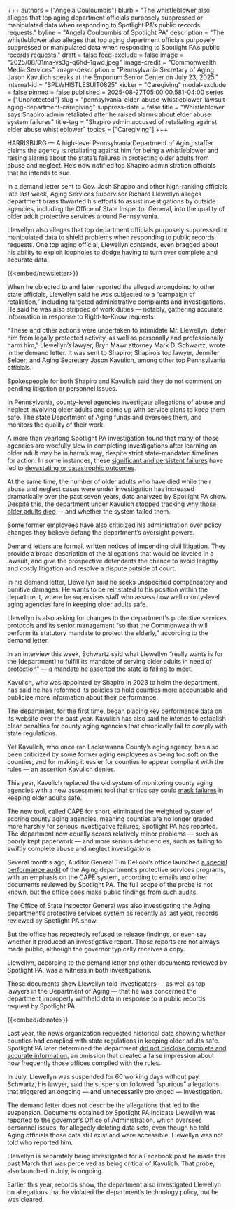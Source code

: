 +++
authors = ["Angela Couloumbis"]
blurb = "The whistleblower also alleges that top aging department officials purposely suppressed or manipulated data when responding to Spotlight PA’s public records requests."
byline = "Angela Couloumbis of Spotlight PA"
description = "The whistleblower also alleges that top aging department officials purposely suppressed or manipulated data when responding to Spotlight PA’s public records requests."
draft = false
feed-exclude = false
image = "2025/08/01ma-vs3g-q6hd-1qwd.jpeg"
image-credit = "Commonwealth Media Services"
image-description = "Pennsylvania Secretary of Aging Jason Kavulich speaks at the Emporium Senior Center on July 23, 2025."
internal-id = "SPLWHISTLESUIT0825"
kicker = "Caregiving"
modal-exclude = false
pinned = false
published = 2025-08-27T05:00:00.581-04:00
series = ["Unprotected"]
slug = "pennsylvania-elder-abuse-whistleblower-lawsuit-aging-department-caregiving"
suppress-date = false
title = "Whistleblower says Shapiro admin retaliated after he raised alarms about elder abuse system failures"
title-tag = "Shapiro admin accused of retaliating against elder abuse whistleblower"
topics = ["Caregiving"]
+++

HARRISBURG — A high-level Pennsylvania Department of Aging staffer claims the agency is retaliating against him for being a whistleblower and raising alarms about the state’s failures in protecting older adults from abuse and neglect. He’s now notified top Shapiro administration officials that he intends to sue.

In a demand letter sent to Gov. Josh Shapiro and other high-ranking officials late last week, Aging Services Supervisor Richard Llewellyn alleges department brass thwarted his efforts to assist investigations by outside agencies, including the Office of State Inspector General, into the quality of older adult protective services around Pennsylvania.

Llewellyn also alleges that top department officials purposely suppressed or manipulated data to shield problems when responding to public records requests. One top aging official, Llewellyn contends, even bragged about his ability to exploit loopholes to dodge having to turn over complete and accurate data.

{{<embed/newsletter>}}

When he objected to and later reported the alleged wrongdoing to other state officials, Llewellyn said he was subjected to a “campaign of retaliation,” including targeted administrative complaints and investigations. He said he was also stripped of work duties — notably, gathering accurate information in response to Right-to-Know requests.

“These and other actions were undertaken to intimidate Mr. Llewellyn, deter him from legally protected activity, as well as personally and professionally harm him,” Llewellyn’s lawyer, Bryn Mawr attorney Mark D. Schwartz, wrote in the demand letter. It was sent to Shapiro; Shapiro’s top lawyer, Jennifer Selber; and Aging Secretary Jason Kavulich, among other top Pennsylvania officials.

Spokespeople for both Shapiro and Kavulich said they do not comment on pending litigation or personnel issues.

In Pennsylvania, county-level agencies investigate allegations of abuse and neglect involving older adults and come up with service plans to keep them safe. The state Department of Aging funds and oversees them, and monitors the quality of their work.

A more than yearlong Spotlight PA investigation found that many of those agencies are woefully slow in completing investigations after learning an older adult may be in harm’s way, despite strict state-mandated timelines for action. In some instances, these <a href="https://www.spotlightpa.org/series/unprotected/">significant and persistent failures</a> have led to <a href="https://www.spotlightpa.org/news/2025/02/pa-elder-abuse-deaths-protection-system-failure/">devastating or catastrophic outcomes</a>.

At the same time, the number of older adults who have died while their abuse and neglect cases were under investigation has increased dramatically over the past seven years, data analyzed by Spotlight PA show. Despite this, the department under Kavulich <a href="https://www.spotlightpa.org/news/2025/04/elder-abuse-shapiro-administration-death-review/">stopped tracking why those older adults died</a> — and whether the system failed them.

Some former employees have also criticized his administration over policy changes they believe defang the department’s oversight powers.

Demand letters are formal, written notices of impending civil litigation. They provide a broad description of the allegations that would be leveled in a lawsuit, and give the prospective defendants the chance to avoid lengthy and costly litigation and resolve a dispute outside of court.

In his demand letter, Llewellyn said he seeks unspecified compensatory and punitive damages. He wants to be reinstated to his position within the department, where he supervises staff who assess how well county-level aging agencies fare in keeping older adults safe.

Llewellyn is also asking for changes to the department&#39;s protective services protocols and its senior management “so that the Commonwealth will perform its statutory mandate to protect the elderly,” according to the demand letter.

In an interview this week, Schwartz said what Llewellyn “really wants is for the \[department\] to fulfill its mandate of serving older adults in need of protection” — a mandate he asserted the state is failing to meet.

Kavulich, who was appointed by Shapiro in 2023 to helm the department, has said he has reformed its policies to hold counties more accountable and publicize more information about their performance.

The department, for the first time, began <a href="https://www.spotlightpa.org/news/2025/03/senior-abuse-neglect-investigations-data-transparency/">placing key performance data</a> on its website over the past year. Kavulich has also said he intends to establish clear penalties for county aging agencies that chronically fail to comply with state regulations.

Yet Kavulich, who once ran Lackawanna County’s aging agency, has also been criticized by some former aging employees as being too soft on the counties, and for making it easier for counties to appear compliant with the rules — an assertion Kavulich denies.

This year, Kavulich replaced the old system of monitoring county aging agencies with a new assessment tool that critics say could <a href="https://www.spotlightpa.org/news/2025/06/pennsylvania-elder-abuse-protection-standards-weakened/">mask failures</a> in keeping older adults safe.

The new tool, called CAPE for short, eliminated the weighted system of scoring county aging agencies, meaning counties are no longer graded more harshly for serious investigative failures, Spotlight PA has reported. The department now equally scores relatively minor problems — such as poorly kept paperwork — and more serious deficiencies, such as failing to swiftly complete abuse and neglect investigations.

Several months ago, Auditor General Tim DeFoor’s office launched <a href="https://www.spotlightpa.org/news/2025/06/pennsylvania-elder-abuse-protection-system-audit-investigation/">a special performance audit</a> of the Aging department’s protective services programs, with an emphasis on the CAPE system, according to emails and other documents reviewed by Spotlight PA. The full scope of the probe is not known, but the office does make public findings from such audits.

The Office of State Inspector General was also investigating the Aging department’s protective services system as recently as last year, records reviewed by Spotlight PA show.

But the office has repeatedly refused to release findings, or even say whether it produced an investigative report. Those reports are not always made public, although the governor typically receives a copy.

Llewellyn, according to the demand letter and other documents reviewed by Spotlight PA, was a witness in both investigations.

Those documents show Llewellyn told investigators — as well as top lawyers in the Department of Aging — that he was concerned the department improperly withheld data in response to a public records request by Spotlight PA.

{{<embed/donate>}}

Last year, the news organization requested historical data showing whether counties had complied with state regulations in keeping older adults safe. Spotlight PA later determined the department <a href="https://www.spotlightpa.org/news/2024/10/pennsylvania-elder-abuse-investigations-department-of-aging-county-compliance-right-to-know/">did not disclose complete and accurate information</a>, an omission that created a false impression about how frequently those offices complied with the rules.

In July, Llewellyn was suspended for 60 working days without pay. Schwartz, his lawyer, said the suspension followed “spurious” allegations that triggered an ongoing — and unnecessarily prolonged — investigation.

The demand letter does not describe the allegations that led to the suspension. Documents obtained by Spotlight PA indicate Llewellyn was reported to the governor’s Office of Administration, which oversees personnel issues, for allegedly deleting data sets, even though he told Aging officials those data still exist and were accessible. Llewellyn was not told who reported him.

Llewellyn is separately being investigated for a Facebook post he made this past March that was perceived as being critical of Kavulich. That probe, also launched in July, is ongoing.

Earlier this year, records show, the department also investigated Llewellyn on allegations that he violated the department’s technology policy, but he was cleared.

